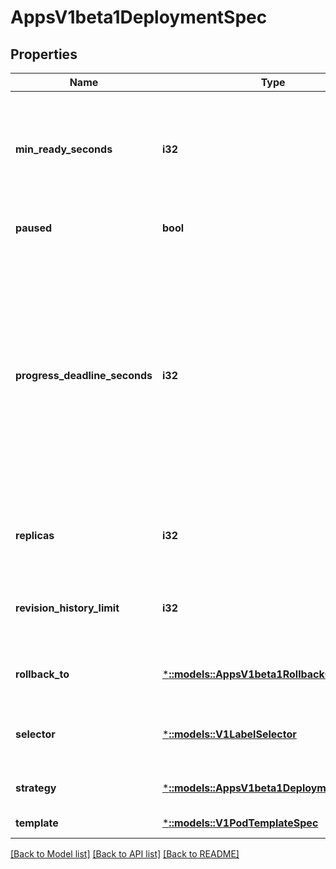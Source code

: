 # AppsV1beta1DeploymentSpec

## Properties
Name | Type | Description | Notes
------------ | ------------- | ------------- | -------------
**min_ready_seconds** | **i32** | Minimum number of seconds for which a newly created pod should be ready without any of its container crashing, for it to be considered available. Defaults to 0 (pod will be considered available as soon as it is ready) | [optional] [default to null]
**paused** | **bool** | Indicates that the deployment is paused. | [optional] [default to null]
**progress_deadline_seconds** | **i32** | The maximum time in seconds for a deployment to make progress before it is considered to be failed. The deployment controller will continue to process failed deployments and a condition with a ProgressDeadlineExceeded reason will be surfaced in the deployment status. Once autoRollback is implemented, the deployment controller will automatically rollback failed deployments. Note that progress will not be estimated during the time a deployment is paused. Defaults to 600s. | [optional] [default to null]
**replicas** | **i32** | Number of desired pods. This is a pointer to distinguish between explicit zero and not specified. Defaults to 1. | [optional] [default to null]
**revision_history_limit** | **i32** | The number of old ReplicaSets to retain to allow rollback. This is a pointer to distinguish between explicit zero and not specified. Defaults to 2. | [optional] [default to null]
**rollback_to** | [***::models::AppsV1beta1RollbackConfig**](apps.v1beta1.RollbackConfig.md) | The config this deployment is rolling back to. Will be cleared after rollback is done. | [optional] [default to null]
**selector** | [***::models::V1LabelSelector**](v1.LabelSelector.md) | Label selector for pods. Existing ReplicaSets whose pods are selected by this will be the ones affected by this deployment. | [optional] [default to null]
**strategy** | [***::models::AppsV1beta1DeploymentStrategy**](apps.v1beta1.DeploymentStrategy.md) | The deployment strategy to use to replace existing pods with new ones. | [optional] [default to null]
**template** | [***::models::V1PodTemplateSpec**](v1.PodTemplateSpec.md) | Template describes the pods that will be created. | [default to null]

[[Back to Model list]](../README.md#documentation-for-models) [[Back to API list]](../README.md#documentation-for-api-endpoints) [[Back to README]](../README.md)


